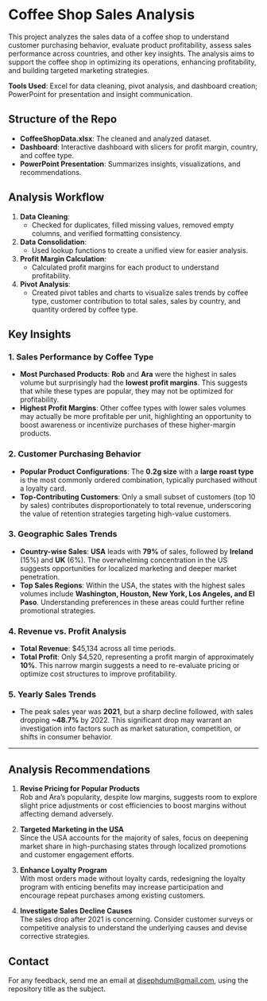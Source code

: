 # Coffee Shop Sales Analysis
This project analyzes the sales data of a coffee shop to understand customer purchasing behavior, evaluate product profitability, assess sales performance across countries, and other key insights. The analysis aims to support the coffee shop in optimizing its operations, enhancing profitability, and building targeted marketing strategies.

**Tools Used**: Excel for data cleaning, pivot analysis, and dashboard creation; PowerPoint for presentation and insight communication.

## Structure of the Repo
- **CoffeeShopData.xlsx**: The cleaned and analyzed dataset.
- **Dashboard**: Interactive dashboard with slicers for profit margin, country, and coffee type.
- **PowerPoint Presentation**: Summarizes insights, visualizations, and recommendations.
  
## Analysis Workflow
1. **Data Cleaning**: 
   - Checked for duplicates, filled missing values, removed empty columns, and verified formatting consistency.
2. **Data Consolidation**:
   - Used lookup functions to create a unified view for easier analysis.
3. **Profit Margin Calculation**:
   - Calculated profit margins for each product to understand profitability.
4. **Pivot Analysis**:
   - Created pivot tables and charts to visualize sales trends by coffee type, customer contribution to total sales, sales by country, and quantity ordered by coffee type.

## Key Insights
### 1. **Sales Performance by Coffee Type**
   - **Most Purchased Products**: **Rob** and **Ara** were the highest in sales volume but surprisingly had the **lowest profit margins**. This suggests that while these types are popular, they may not be optimized for profitability.
   - **Highest Profit Margins**: Other coffee types with lower sales volumes may actually be more profitable per unit, highlighting an opportunity to boost awareness or incentivize purchases of these higher-margin products.

### 2. **Customer Purchasing Behavior**
   - **Popular Product Configurations**: The **0.2g size** with a **large roast type** is the most commonly ordered combination, typically purchased without a loyalty card. 
   - **Top-Contributing Customers**: Only a small subset of customers (top 10 by sales) contributes disproportionately to total revenue, underscoring the value of retention strategies targeting high-value customers.

### 3. **Geographic Sales Trends**
   - **Country-wise Sales**: **USA** leads with **79%** of sales, followed by **Ireland** (15%) and **UK** (6%). The overwhelming concentration in the US suggests opportunities for localized marketing and deeper market penetration.
   - **Top Sales Regions**: Within the USA, the states with the highest sales volumes include **Washington, Houston, New York, Los Angeles, and El Paso**. Understanding preferences in these areas could further refine promotional strategies.

### 4. **Revenue vs. Profit Analysis**
   - **Total Revenue**: $45,134 across all time periods.
   - **Total Profit**: Only $4,520, representing a profit margin of approximately **10%**. This narrow margin suggests a need to re-evaluate pricing or optimize cost structures to improve profitability.

### 5. **Yearly Sales Trends**
   - The peak sales year was **2021**, but a sharp decline followed, with sales dropping **~48.7%** by 2022. This significant drop may warrant an investigation into factors such as market saturation, competition, or shifts in consumer behavior.

---

## Analysis Recommendations
1. **Revise Pricing for Popular Products**  
   Rob and Ara’s popularity, despite low margins, suggests room to explore slight price adjustments or cost efficiencies to boost margins without affecting demand adversely.

2. **Targeted Marketing in the USA**  
   Since the USA accounts for the majority of sales, focus on deepening market share in high-purchasing states through localized promotions and customer engagement efforts.

3. **Enhance Loyalty Program**  
   With most orders made without loyalty cards, redesigning the loyalty program with enticing benefits may increase participation and encourage repeat purchases among existing customers.

4. **Investigate Sales Decline Causes**  
   The sales drop after 2021 is concerning. Consider customer surveys or competitive analysis to understand the underlying causes and devise corrective strategies.

## Contact
For any feedback, send me an email at disephdum@gmail.com, using the repository title as the subject.
